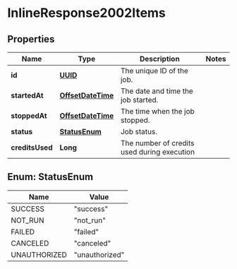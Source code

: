 

# InlineResponse2002Items

## Properties

Name | Type | Description | Notes
------------ | ------------- | ------------- | -------------
**id** | [**UUID**](UUID.md) | The unique ID of the job. | 
**startedAt** | [**OffsetDateTime**](OffsetDateTime.md) | The date and time the job started. | 
**stoppedAt** | [**OffsetDateTime**](OffsetDateTime.md) | The time when the job stopped. | 
**status** | [**StatusEnum**](#StatusEnum) | Job status. | 
**creditsUsed** | **Long** | The number of credits used during execution | 



## Enum: StatusEnum

Name | Value
---- | -----
SUCCESS | &quot;success&quot;
NOT_RUN | &quot;not_run&quot;
FAILED | &quot;failed&quot;
CANCELED | &quot;canceled&quot;
UNAUTHORIZED | &quot;unauthorized&quot;



